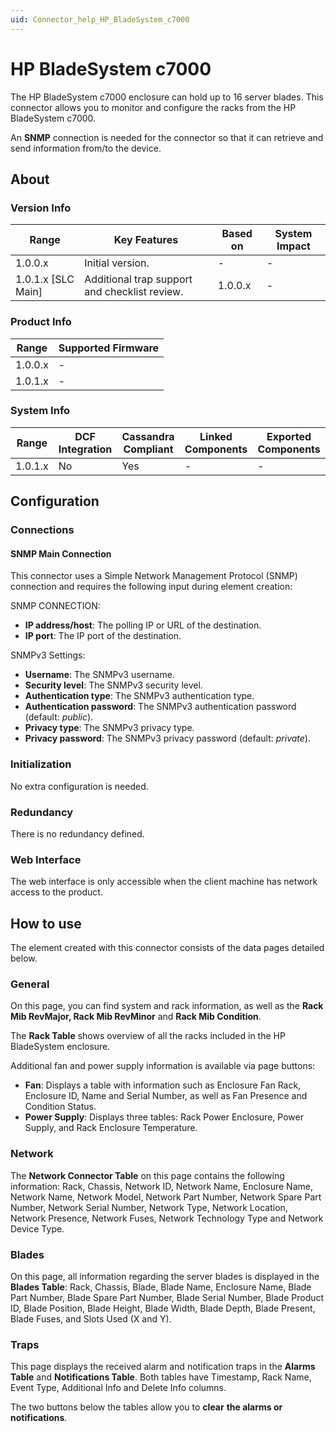 ```yaml
---
uid: Connector_help_HP_BladeSystem_c7000
---
```


# HP BladeSystem c7000

The HP BladeSystem c7000 enclosure can hold up to 16 server blades. This connector allows you to monitor and configure the racks from the HP BladeSystem c7000.

An **SNMP** connection is needed for the connector so that it can retrieve and send information from/to the device.

## About

### Version Info

| **Range**            | **Key Features**                              | **Based on** | **System Impact** |
|----------------------|-----------------------------------------------|--------------|-------------------|
| 1.0.0.x              | Initial version.                              | \-           | \-                |
| 1.0.1.x \[SLC Main\] | Additional trap support and checklist review. | 1.0.0.x      | \-                |

### Product Info

| **Range** | **Supported Firmware** |
|-----------|------------------------|
| 1.0.0.x   | \-                     |
| 1.0.1.x   | \-                     |

### System Info

| **Range** | **DCF Integration** | **Cassandra Compliant** | **Linked Components** | **Exported Components** |
|-----------|---------------------|-------------------------|-----------------------|-------------------------|
| 1.0.1.x   | No                  | Yes                     | \-                    | \-                      |

## Configuration

### Connections

#### SNMP Main Connection

This connector uses a Simple Network Management Protocol (SNMP) connection and requires the following input during element creation:

SNMP CONNECTION:

- **IP address/host**: The polling IP or URL of the destination.
- **IP port**: The IP port of the destination.

SNMPv3 Settings:

- **Username**: The SNMPv3 username.
- **Security level**: The SNMPv3 security level.
- **Authentication type**: The SNMPv3 authentication type.
- **Authentication password**: The SNMPv3 authentication password (default: *public*).
- **Privacy type**: The SNMPv3 privacy type.
- **Privacy password**: The SNMPv3 privacy password (default: *private*).

### Initialization

No extra configuration is needed.

### Redundancy

There is no redundancy defined.

### Web Interface

The web interface is only accessible when the client machine has network access to the product.

## How to use

The element created with this connector consists of the data pages detailed below.

### General

On this page, you can find system and rack information, as well as the **Rack Mib RevMajor, Rack Mib RevMinor** and **Rack Mib Condition**.

The **Rack Table** shows overview of all the racks included in the HP BladeSystem enclosure.

Additional fan and power supply information is available via page buttons:

- **Fan**: Displays a table with information such as Enclosure Fan Rack, Enclosure ID, Name and Serial Number, as well as Fan Presence and Condition Status.
- **Power Supply**: Displays three tables: Rack Power Enclosure, Power Supply, and Rack Enclosure Temperature.

### Network

The **Network Connector Table** on this page contains the following information: Rack, Chassis, Network ID, Network Name, Enclosure Name, Network Name, Network Model, Network Part Number, Network Spare Part Number, Network Serial Number, Network Type, Network Location, Network Presence, Network Fuses, Network Technology Type and Network Device Type.

### Blades

On this page, all information regarding the server blades is displayed in the **Blades Table**: Rack, Chassis, Blade, Blade Name, Enclosure Name, Blade Part Number, Blade Spare Part Number, Blade Serial Number, Blade Product ID, Blade Position, Blade Height, Blade Width, Blade Depth, Blade Present, Blade Fuses, and Slots Used (X and Y).

### Traps

This page displays the received alarm and notification traps in the **Alarms Table** and **Notifications Table**. Both tables have Timestamp, Rack Name, Event Type, Additional Info and Delete Info columns.

The two buttons below the tables allow you to **clear** **the alarms or notifications**.
